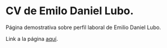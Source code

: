 # CV de Emilo Daniel Lubo.
Página demostrativa sobre perfil laboral de Emilio Daniel Lubo.


Link a la página [aquí](https://emiliolubo.github.io/codoAcodo/).
